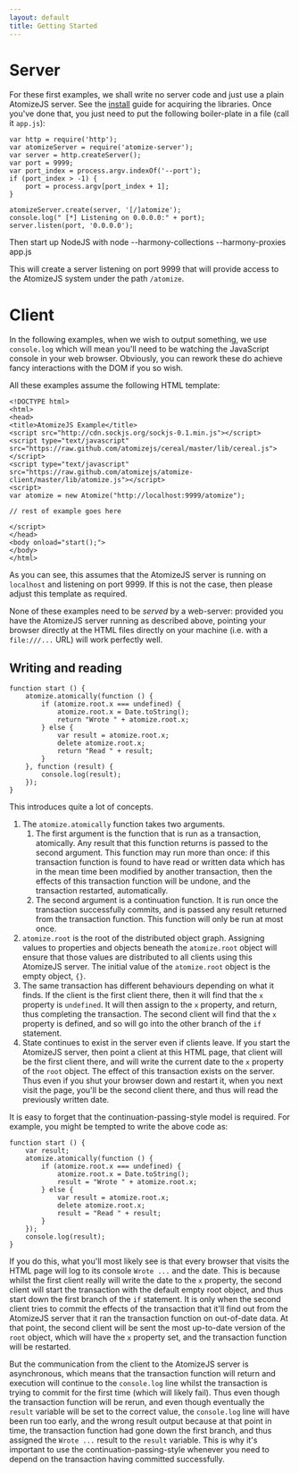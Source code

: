 ```yaml
---
layout: default
title: Getting Started
---
```


# Server

For these first examples, we shall write no server code and just use a
plain AtomizeJS server. See the [install](/install.html) guide for
acquiring the libraries. Once you've done that, you just need to put
the following boiler-plate in a file (call it `app.js`):

    var http = require('http');
    var atomizeServer = require('atomize-server');
    var server = http.createServer();
    var port = 9999;
    var port_index = process.argv.indexOf('--port');
    if (port_index > -1) {
        port = process.argv[port_index + 1];
    }
    
    atomizeServer.create(server, '[/]atomize');
    console.log(" [*] Listening on 0.0.0.0:" + port);
    server.listen(port, '0.0.0.0');

Then start up NodeJS with
    node --harmony-collections --harmony-proxies app.js

This will create a server listening on port 9999 that will provide
access to the AtomizeJS system under the path `/atomize`.


# Client

In the following examples, when we wish to output something, we use
`console.log` which will mean you'll need to be watching the
JavaScript console in your web browser. Obviously, you can rework
these do achieve fancy interactions with the DOM if you so wish.

All these examples assume the following HTML template:

    <!DOCTYPE html>
    <html>
    <head>
    <title>AtomizeJS Example</title>
    <script src="http://cdn.sockjs.org/sockjs-0.1.min.js"></script>
    <script type="text/javascript" src="https://raw.github.com/atomizejs/cereal/master/lib/cereal.js"></script>
    <script type="text/javascript" src="https://raw.github.com/atomizejs/atomize-client/master/lib/atomize.js"></script>
    <script>
    var atomize = new Atomize("http://localhost:9999/atomize");
    
    // rest of example goes here
    
    </script>
    </head>
    <body onload="start();">
    </body>
    </html>

As you can see, this assumes that the AtomizeJS server is running on
`localhost` and listening on port 9999. If this is not the case, then
please adjust this template as required.

None of these examples need to be *served* by a web-server: provided
you have the AtomizeJS server running as described above, pointing
your browser directly at the HTML files directly on your machine
(i.e. with a `file:///...` URL) will work perfectly well.

## Writing and reading

    function start () {
        atomize.atomically(function () {
            if (atomize.root.x === undefined) {
                atomize.root.x = Date.toString();
                return "Wrote " + atomize.root.x;
            } else {
                var result = atomize.root.x;
                delete atomize.root.x;
                return "Read " + result;
            }
        }, function (result) {
            console.log(result);
        });
    }

This introduces quite a lot of concepts.

1. The `atomize.atomically` function takes two arguments.
    1. The first argument is the function that is run as a
      transaction, atomically. Any result that this function returns
      is passed to the second argument. This function may run more
      than once: if this transaction function is found to have read or
      written data which has in the mean time been modified by another
      transaction, then the effects of this transaction function will
      be undone, and the transaction restarted, automatically.
    2. The second argument is a continuation function. It is run once
      the transaction successfully commits, and is passed any result
      returned from the transaction function. This function will only
      be run at most once.
2. `atomize.root` is the root of the distributed object
  graph. Assigning values to properties and objects beneath the
  `atomize.root` object will ensure that those values are distributed
  to all clients using this AtomizeJS server. The initial value of the
  `atomize.root` object is the empty object, `{}`.
3. The same transaction has different behaviours depending on what it
  finds. If the client is the first client there, then it will find
  that the `x` property is `undefined`. It will then assign to the `x`
  property, and return, thus completing the transaction. The second
  client will find that the `x` property is defined, and so will go
  into the other branch of the `if` statement.
4. State continues to exist in the server even if clients leave. If
  you start the AtomizeJS server, then point a client at this HTML
  page, that client will be the first client there, and will write the
  current date to the `x` property of the `root` object. The effect of
  this transaction exists on the server. Thus even if you shut your
  browser down and restart it, when you next visit the page, you'll be
  the second client there, and thus will read the previously written
  date.

It is easy to forget that the continuation-passing-style model is
required. For example, you might be tempted to write the above code
as:

    function start () {
        var result;
        atomize.atomically(function () {
            if (atomize.root.x === undefined) {
                atomize.root.x = Date.toString();
                result = "Wrote " + atomize.root.x;
            } else {
                var result = atomize.root.x;
                delete atomize.root.x;
                result = "Read " + result;
            }
        });
        console.log(result);
    }

If you do this, what you'll most likely see is that every browser that
visits the HTML page will log to its console `Wrote ...` and the
date. This is because whilst the first client really will write the
date to the `x` property, the second client will start the transaction
with the default empty root object, and thus start down the first
branch of the `if` statement. It is only when the second client tries
to commit the effects of the transaction that it'll find out from the
AtomizeJS server that it ran the transaction function on out-of-date
data. At that point, the second client will be sent the most
up-to-date version of the `root` object, which will have the `x`
property set, and the transaction function will be restarted.

But the communication from the client to the AtomizeJS server is
asynchronous, which means that the transaction function will return
and execution will continue to the `console.log` line whilst the
transaction is trying to commit for the first time (which will likely
fail). Thus even though the transaction function will be rerun, and
even though eventually the `result` variable will be set to the
correct value, the `console.log` line will have been run too early,
and the wrong result output because at that point in time, the
transaction function had gone down the first branch, and thus assigned
the `Wrote ...` result to the `result` variable. This is why it's
important to use the continuation-passing-style whenever you need to
depend on the transaction having committed successfully.
